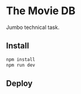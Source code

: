 # The Movie DB

Jumbo technical task.

## Install

```bash
npm install
npm run dev
```

## Deploy


